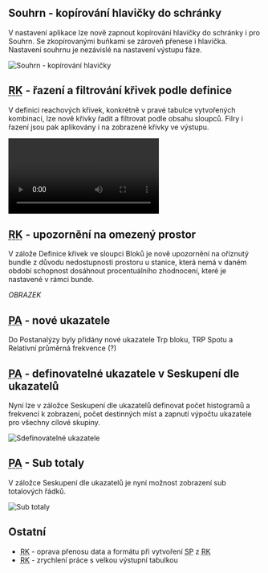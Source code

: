﻿---
categories: [fenix]
layout: fenix
---
## Souhrn - kopírování hlavičky do schránky
V nastavení aplikace lze nově zapnout kopírování hlavičky do schránky i pro Souhrn. Se zkopírovanými buňkami se zároveň přenese i hlavička. Nastavení souhrnu je nezávislé na nastavení výstupu fáze.

![Souhrn - kopírování hlavičky]({{site.url}}/data/hlavicka_souhrn.png "Souhrn - kopírování hlavičky")

## <abbr title="Reachové křivky">RK</abbr> - řazení a filtrování křivek podle definice
V definici reachových křivek, konkrétně v pravé tabulce vytvořených kombinací, lze nově křivky řadit a filtrovat podle obsahu sloupců. Filry i řazení jsou pak aplikovány i na zobrazené křivky ve výstupu.

<video src="{{site.url}}/data/rkdefinice_filtryarazeni.mp4" type="video/mp4" controls>Řazení a filtrování tabulek</video>

## <abbr title="Reachové křivky">RK</abbr> - upozornění na omezený prostor
V zálože Definice křivek ve sloupci Bloků je nově upozornění na oříznutý bundle z důvodu nedostupnosti prostoru u stanice, která nemá v daném období schopnost dosáhnout procentuálního zhodnocení, které je nastavené v rámci bunde.

*OBRAZEK*

## <abbr title="Postanalýza">PA</abbr> - nové ukazatele
Do Postanalýzy byly přidány nové ukazatele Trp bloku, TRP Spotu a Relativní průměrná frekvence (?)

## <abbr title="Postanalýza">PA</abbr> - definovatelné ukazatele v Seskupení dle ukazatelů
Nyní lze v záložce Seskupení dle ukazatelů definovat počet histogramů a frekvencí k zobrazení, počet destinných míst a zapnutí výpočtu ukazatele pro všechny cílové skupiny.

![Sdefinovatelné ukazatele]({{site.url}}/data/definovatelneukazatele.png "definovatelné ukazatele")


## <abbr title="Postanalýza">PA</abbr> - Sub totaly
V záložce Seskupení dle ukazatelů je nyní možnost zobrazení sub totalových řádků.

![Sub totaly]({{site.url}}/data/subtotaly.png "Sub totaly")

## Ostatní
<ul>
	<li><abbr title="Reachové křivky">RK</abbr> - oprava přenosu data a formátu při vytvoření <abbr title="Strategický plán">SP</abbr> z <abbr title="Reachové křivky">RK</abbr> </li>
	<li><abbr title="Reachové křivky">RK</abbr> - zrychlení práce s velkou výstupní tabulkou</li>
</ul>
